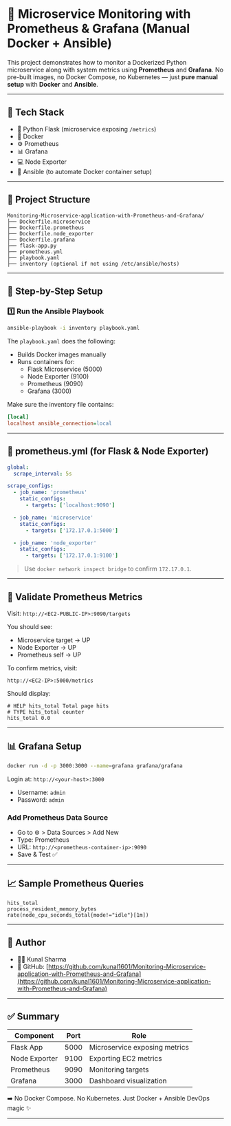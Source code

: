 
# 📙 Microservice Monitoring with Prometheus & Grafana (Manual Docker + Ansible)

This project demonstrates how to monitor a Dockerized Python microservice along with system metrics using **Prometheus** and **Grafana**. No pre-built images, no Docker Compose, no Kubernetes — just **pure manual setup** with **Docker** and **Ansible**.

---

## 🧱 Tech Stack

- 🐍 Python Flask (microservice exposing `/metrics`)
- 🐳 Docker
- ⚙️ Prometheus
- 📊 Grafana
- 💻 Node Exporter
- 📜 Ansible (to automate Docker container setup)

---

## 📁 Project Structure

```
Monitoring-Microservice-application-with-Prometheus-and-Grafana/
├── Dockerfile.microservice
├── Dockerfile.prometheus
├── Dockerfile.node_exporter
├── Dockerfile.grafana
├── flask-app.py
├── prometheus.yml
├── playbook.yaml
├── inventory (optional if not using /etc/ansible/hosts)
```

---

## 🚀 Step-by-Step Setup

### 1️⃣ Run the Ansible Playbook

```bash
ansible-playbook -i inventory playbook.yaml
```

The `playbook.yaml` does the following:
- Builds Docker images manually
- Runs containers for:
  - Flask Microservice (5000)
  - Node Exporter (9100)
  - Prometheus (9090)
  - Grafana (3000)

Make sure the inventory file contains:
```ini
[local]
localhost ansible_connection=local
```

---

## 🧱 prometheus.yml (for Flask & Node Exporter)

```yaml
global:
  scrape_interval: 5s

scrape_configs:
  - job_name: 'prometheus'
    static_configs:
      - targets: ['localhost:9090']

  - job_name: 'microservice'
    static_configs:
      - targets: ['172.17.0.1:5000']

  - job_name: 'node_exporter'
    static_configs:
      - targets: ['172.17.0.1:9100']
```

> Use `docker network inspect bridge` to confirm `172.17.0.1`.

---

## 🔢 Validate Prometheus Metrics

Visit: `http://<EC2-PUBLIC-IP>:9090/targets`

You should see:
- Microservice target → UP
- Node Exporter → UP
- Prometheus self → UP

To confirm metrics, visit:

```
http://<EC2-IP>:5000/metrics
```

Should display:
```
# HELP hits_total Total page hits
# TYPE hits_total counter
hits_total 0.0
```

---

## 📊 Grafana Setup

```bash
docker run -d -p 3000:3000 --name=grafana grafana/grafana
```

Login at: `http://<your-host>:3000`

- Username: `admin`
- Password: `admin`

### Add Prometheus Data Source

- Go to ⚙️ > Data Sources > Add New
- Type: Prometheus
- URL: `http://<prometheus-container-ip>:9090`
- Save & Test ✅

---

## 📈 Sample Prometheus Queries

```promql
hits_total
process_resident_memory_bytes
rate(node_cpu_seconds_total{mode!="idle"}[1m])
```

---

## 💼 Author

- 👨‍💻 Kunal Sharma
- 🔗 GitHub: [https://github.com/kunal1601/Monitoring-Microservice-application-with-Prometheus-and-Grafana](https://github.com/kunal1601/Monitoring-Microservice-application-with-Prometheus-and-Grafana)

---

## ✅ Summary

| Component     | Port | Role                          |
| ------------- | ---- | ----------------------------- |
| Flask App     | 5000 | Microservice exposing metrics |
| Node Exporter | 9100 | Exporting EC2 metrics         |
| Prometheus    | 9090 | Monitoring targets            |
| Grafana       | 3000 | Dashboard visualization       |

➡️ No Docker Compose. No Kubernetes. Just Docker + Ansible DevOps magic ✨

---

